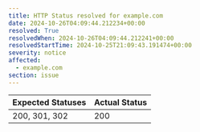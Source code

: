 ```yaml
---
title: HTTP Status resolved for example.com
date: 2024-10-26T04:09:44.212234+00:00
resolved: True
resolvedWhen: 2024-10-26T04:09:44.212241+00:00
resolvedStartTime: 2024-10-25T21:09:43.191474+00:00
severity: notice
affected:
  - example.com
section: issue
---
```


| Expected Statuses | Actual Status  |
|-------------------|----------------|
| 200, 301, 302 | 200 |
